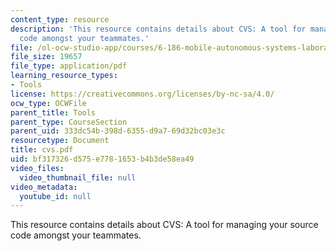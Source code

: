 ```yaml
---
content_type: resource
description: 'This resource contains details about CVS: A tool for managing your source
  code amongst your teammates.'
file: /ol-ocw-studio-app/courses/6-186-mobile-autonomous-systems-laboratory-january-iap-2005/bf317326d575e7781653b4b3de58ea49_cvs.pdf
file_size: 19657
file_type: application/pdf
learning_resource_types:
- Tools
license: https://creativecommons.org/licenses/by-nc-sa/4.0/
ocw_type: OCWFile
parent_title: Tools
parent_type: CourseSection
parent_uid: 333dc54b-398d-6355-d9a7-69d32bc03e3c
resourcetype: Document
title: cvs.pdf
uid: bf317326-d575-e778-1653-b4b3de58ea49
video_files:
  video_thumbnail_file: null
video_metadata:
  youtube_id: null
---
```

This resource contains details about CVS: A tool for managing your source code amongst your teammates.
